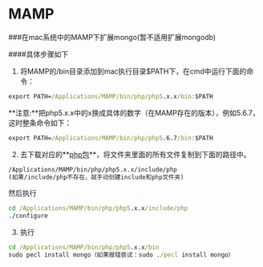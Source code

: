 # MAMP

###在mac系统中的MAMP下扩展mongo(暂不适用扩展mongodb)

####具体步骤如下
1. 将MAMP的/bin目录添加到mac执行目录$PATH下，在cmd中运行下面的命令：
```cmd
export PATH=/Applications/MAMP/bin/php/php5.x.x/bin:$PATH
```
 **注意:**把php5.x.x中的x换成具体的数字（在MAMP存在的版本），例如5.6.7，这时整条命令如下：

 ```cmd
export PATH=/Applications/MAMP/bin/php/php5.6.7/bin:$PATH
```


2. 去下载对应的**[php包](http://www.php.net/downloads.php )**，将文件夹里面的所有文件复制到下面的路径中。
```cmd
/Applications/MAMP/bin/php/php5.x.x/include/php
(如果/include/php不存在，就手动创建include和php文件夹)
```
然后执行
```cmd
cd /Applications/MAMP/bin/php/php5.x.x/include/php
./configure
```
3. 执行
 ```cmd
cd /Applications/MAMP/bin/php/php5.x.x/bin
sudo pecl install mongo（如果报错尝试：sudo ./pecl install mongo）
```
